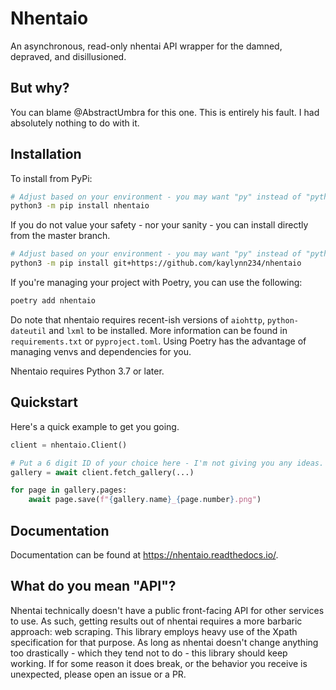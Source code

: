 # Nhentaio
An asynchronous, read-only nhentai API wrapper for the damned, depraved, and disillusioned.

## But why?
You can blame @AbstractUmbra for this one. This is entirely his fault. I had absolutely nothing to do with it.

## Installation
To install from PyPi:

```sh
# Adjust based on your environment - you may want "py" instead of "python3" on windows
python3 -m pip install nhentaio
```


If you do not value your safety - nor your sanity - you can install directly from the master branch.
```sh
# Adjust based on your environment - you may want "py" instead of "python3" on windows
python3 -m pip install git+https://github.com/kaylynn234/nhentaio
```

If you're managing your project with Poetry, you can use the following:
```sh
poetry add nhentaio
```

Do note that nhentaio requires recent-ish versions of `aiohttp`, `python-dateutil` and `lxml` to be installed. More information can be found in `requirements.txt` or `pyproject.toml`. Using Poetry has the advantage of managing venvs and dependencies for you.

Nhentaio requires Python 3.7 or later.


## Quickstart
Here's a quick example to get you going.
```py
client = nhentaio.Client()

# Put a 6 digit ID of your choice here - I'm not giving you any ideas.
gallery = await client.fetch_gallery(...)

for page in gallery.pages:
    await page.save(f"{gallery.name}_{page.number}.png")
```

## Documentation
Documentation can be found at <https://nhentaio.readthedocs.io/>.

## What do you mean "API"?
Nhentai technically doesn't have a public front-facing API for other services to use.
As such, getting results out of nhentai requires a more barbaric approach: web scraping.
This library employs heavy use of the Xpath specification for that purpose.
As long as nhentai doesn't change anything too drastically - which they tend not to do - this library should keep working.
If for some reason it does break, or the behavior you receive is unexpected, please open an issue or a PR.
